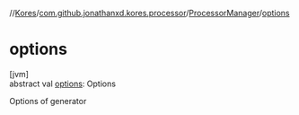 //[Kores](../../../index.md)/[com.github.jonathanxd.kores.processor](../index.md)/[ProcessorManager](index.md)/[options](options.md)

# options

[jvm]\
abstract val [options](options.md): Options

Options of generator
